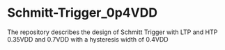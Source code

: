 # Schmitt-Trigger_0p4VDD
The repository describes the design of Schmitt Trigger with LTP and HTP 0.35VDD and 0.7VDD with a hysteresis width of 0.4VDD
